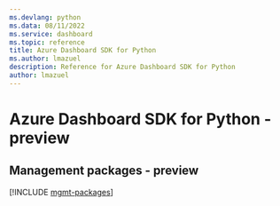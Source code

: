 ```yaml
---
ms.devlang: python
ms.data: 08/11/2022
ms.service: dashboard
ms.topic: reference
title: Azure Dashboard SDK for Python
ms.author: lmazuel
description: Reference for Azure Dashboard SDK for Python
author: lmazuel
---
```

# Azure Dashboard SDK for Python - preview

## Management packages - preview
[!INCLUDE [mgmt-packages](dashboard-mgmt-index.md)]